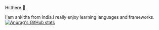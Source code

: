 Hi there 👋

I'am ankitha from India.I really enjoy learning languages and frameworks.
[![Anurag's GitHub stats](https://github-readme-stats.vercel.app/api?username=ankitha954)](https://github.com/anuraghazra/github-readme-stats)

